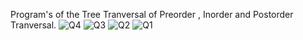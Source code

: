 Program's of the  Tree Tranversal of Preorder , Inorder and Postorder  Tranversal.
![Q4](https://github.com/user-attachments/assets/a7daa3bb-44b0-42c1-84c6-22264c220d87)
![Q3](https://github.com/user-attachments/assets/7c68224e-f4f7-474d-8202-420118de510a)
![Q2](https://github.com/user-attachments/assets/0eca6e11-f700-4f1d-8c1b-825c704f4e5a)
![Q1](https://github.com/user-attachments/assets/294a2e2c-6ebc-4338-a60f-51f54eef9f7b)
